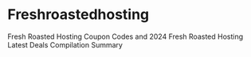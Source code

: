 # Freshroastedhosting
Fresh Roasted Hosting Coupon Codes and 2024 Fresh Roasted Hosting Latest Deals Compilation Summary
